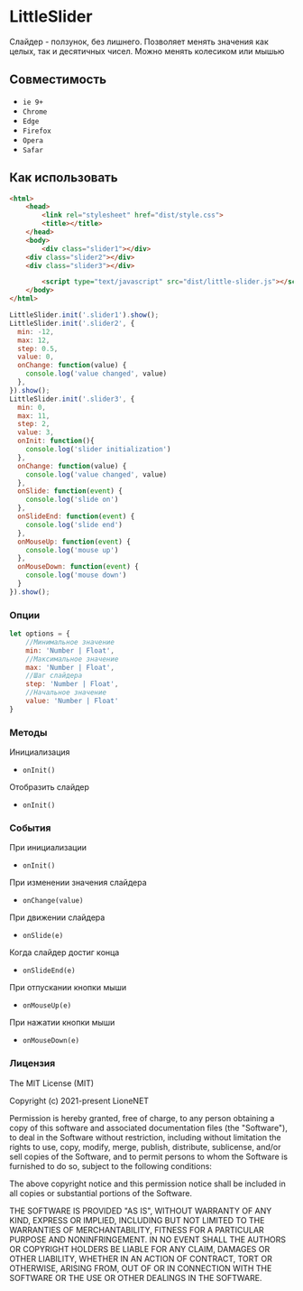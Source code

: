 # LittleSlider

Слайдер - ползунок, без лишнего.
Позволяет менять значения как целых, так и десятичных чисел.
Можно менять колесиком или мышью

## Совместимость

* `ie 9+`
* `Chrome`	
* `Edge`	
* `Firefox`
*	`Opera`	
* `Safar`

## Как использовать

```html
<html>
	<head>
		<link rel="stylesheet" href="dist/style.css">
		<title></title>
	</head>
	<body>
		<div class="slider1"></div>
    <div class="slider2"></div>
    <div class="slider3"></div>

		<script type="text/javascript" src="dist/little-slider.js"></script>
	</body>
</html>
```

```js
LittleSlider.init('.slider1').show();
LittleSlider.init('.slider2', {
  min: -12,
  max: 12,
  step: 0.5,
  value: 0,
  onChange: function(value) {
    console.log('value changed', value)
  },
}).show();
LittleSlider.init('.slider3', {
  min: 0,
  max: 11,
  step: 2,
  value: 3,
  onInit: function(){
    console.log('slider initialization')
  },
  onChange: function(value) {
    console.log('value changed', value)
  },
  onSlide: function(event) {
    console.log('slide on')
  },
  onSlideEnd: function(event) {
    console.log('slide end')
  },
  onMouseUp: function(event) {
    console.log('mouse up')
  },
  onMouseDown: function(event) {
    console.log('mouse down')
  }
}).show();
```

### Опции

```js
let options = {
	//Минимальное значение
	min: 'Number | Float',
	//Максимальное значение
	max: 'Number | Float',
	//Шаг слайдера
	step: 'Number | Float',
	//Начальное значение
	value: 'Number | Float'
}
```

### Методы 

Инициализация
- ``onInit()``

Отобразить слайдер
- ``onInit()``



### События

При инициализации
- ``onInit()``

При изменении значения слайдера
- ``onChange(value)``

При движении слайдера
- ``onSlide(e)``

Когда слайдер достиг конца
- ``onSlideEnd(e)``

При отпускании кнопки мыши
- ``onMouseUp(e)``

При нажатии кнопки мыши
- ``onMouseDown(e)``


### Лицензия

The MIT License (MIT)

Copyright (c) 2021-present LioneNET

Permission is hereby granted, free of charge, to any person obtaining a copy of this software and associated documentation files (the "Software"), to deal in the Software without restriction, including without limitation the rights to use, copy, modify, merge, publish, distribute, sublicense, and/or sell copies of the Software, and to permit persons to whom the Software is furnished to do so, subject to the following conditions:

The above copyright notice and this permission notice shall be included in all copies or substantial portions of the Software.

THE SOFTWARE IS PROVIDED "AS IS", WITHOUT WARRANTY OF ANY KIND, EXPRESS OR IMPLIED, INCLUDING BUT NOT LIMITED TO THE WARRANTIES OF MERCHANTABILITY, FITNESS FOR A PARTICULAR PURPOSE AND NONINFRINGEMENT. IN NO EVENT SHALL THE AUTHORS OR COPYRIGHT HOLDERS BE LIABLE FOR ANY CLAIM, DAMAGES OR OTHER LIABILITY, WHETHER IN AN ACTION OF CONTRACT, TORT OR OTHERWISE, ARISING FROM, OUT OF OR IN CONNECTION WITH THE SOFTWARE OR THE USE OR OTHER DEALINGS IN THE SOFTWARE.